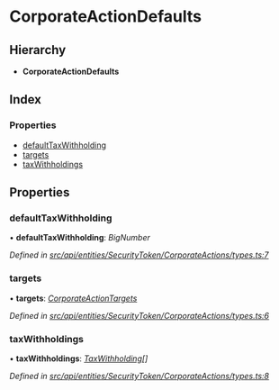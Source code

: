 # CorporateActionDefaults

## Hierarchy

* **CorporateActionDefaults**

## Index

### Properties

* [defaultTaxWithholding](corporateactiondefaults.md#defaulttaxwithholding)
* [targets](corporateactiondefaults.md#targets)
* [taxWithholdings](corporateactiondefaults.md#taxwithholdings)

## Properties

### defaultTaxWithholding

• **defaultTaxWithholding**: _BigNumber_

_Defined in_ [_src/api/entities/SecurityToken/CorporateActions/types.ts:7_](https://github.com/PolymathNetwork/polymesh-sdk/blob/23062de4/src/api/entities/SecurityToken/CorporateActions/types.ts#L7)

### targets

• **targets**: [_CorporateActionTargets_](corporateactiontargets.md)

_Defined in_ [_src/api/entities/SecurityToken/CorporateActions/types.ts:6_](https://github.com/PolymathNetwork/polymesh-sdk/blob/23062de4/src/api/entities/SecurityToken/CorporateActions/types.ts#L6)

### taxWithholdings

• **taxWithholdings**: [_TaxWithholding_](taxwithholding.md)_\[\]_

_Defined in_ [_src/api/entities/SecurityToken/CorporateActions/types.ts:8_](https://github.com/PolymathNetwork/polymesh-sdk/blob/23062de4/src/api/entities/SecurityToken/CorporateActions/types.ts#L8)

